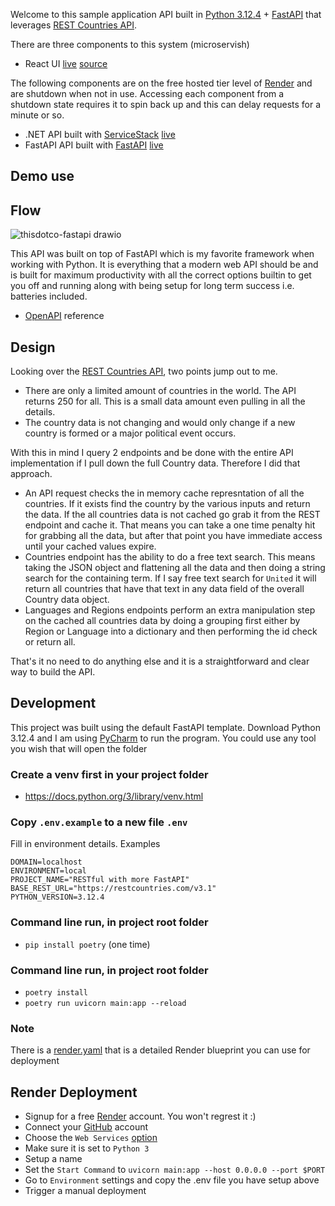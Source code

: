 Welcome to this sample application API built in [Python 3.12.4](https://www.python.org/downloads/release/python-3124/) + [FastAPI](https://fastapi.tiangolo.com/) that leverages [REST Countries API](https://restcountries.com/).

There are three components to this system (microservish)
- React UI [live](https://thisdotco.onrender.com) [source](https://github.com/Siliconrob/thisdotco)

The following components are on the free hosted tier level of [Render](https://render.com/) and are shutdown when not in use.  Accessing each component from a shutdown state requires it to spin back up and this can delay requests for a minute or so.

- .NET API built with [ServiceStack](https://github.com/ServiceStack/ServiceStack) [live](https://calamansi.onrender.com) 
- FastAPI API built with [FastAPI](https://fastapi.tiangolo.com/) [live](https://restful-with-more-fastapi.onrender.com)

## Demo use


## Flow

![thisdotco-fastapi drawio](https://github.com/user-attachments/assets/70c33793-d10b-41e0-bd6b-a840aca77883)

This API was built on top of FastAPI which is my favorite framework when working with Python.  It is everything that a modern web API should be and is built for maximum productivity with all the correct options builtin to get you off and running along with being setup for long term success i.e. batteries included.

- [OpenAPI](https://restful-with-more-fastapi.onrender.com/docs) reference

## Design

Looking over the [REST Countries API](https://restcountries.com/), two points jump out to me.

- There are only a limited amount of countries in the world.  The API returns 250 for all.  This is a small data amount even pulling in all the details.
- The country data is not changing and would only change if a new country is formed or a major political event occurs.

With this in mind I query 2 endpoints and be done with the entire API implementation if I pull down the full Country data.  Therefore I did that approach.
- An API request checks the in memory cache represntation of all the countries.  If it exists find the country by the various inputs and return the data.  If the all countries data is not cached go grab it from the REST endpoint and cache it.  That means you can take a one time penalty hit for grabbing all the data, but after that point you have immediate access until your cached values expire.
- Countries endpoint has the ability to do a free text search.  This means taking the JSON object and flattening all the data and then doing a string search for the containing term.  If I say free text search for `United` it will return all countries that have that text in any data field of the overall Country data object.
- Languages and Regions endpoints perform an extra manipulation step on the cached all countries data by doing a grouping first either by Region or Language into a dictionary and then performing the id check or return all.

That's it no need to do anything else and it is a straightforward and clear way to build the API.

## Development

This project was built using the default FastAPI template.  Download Python 3.12.4 and I am using [PyCharm](https://www.jetbrains.com/pycharm/) to run the program.  You could use any tool you wish that will open the folder

### Create a venv first in your project folder
- https://docs.python.org/3/library/venv.html

### Copy `.env.example` to a new file `.env`

Fill in environment details. Examples
```
DOMAIN=localhost
ENVIRONMENT=local
PROJECT_NAME="RESTful with more FastAPI"
BASE_REST_URL="https://restcountries.com/v3.1"
PYTHON_VERSION=3.12.4
```

### Command line run, in project root folder
- `pip install poetry` (one time)

### Command line run, in project root folder
- `poetry install`
- `poetry run uvicorn main:app --reload`

### Note
There is a [render.yaml](https://github.com/Siliconrob/render-native/blob/main/render.yaml) that is a detailed Render blueprint you can use for deployment

## Render Deployment

- Signup for a free [Render](https://dashboard.render.com/register) account.  You won't regrest it :)
- Connect your [GitHub](https://docs.render.com/github) account
- Choose the `Web Services` [option](https://docs.render.com/web-services)
 - Make sure it is set to `Python 3`
 - Setup a name
 - Set the `Start Command` to `uvicorn main:app --host 0.0.0.0 --port $PORT`
 - Go to `Environment` settings and copy the .env file you have setup above
 - Trigger a manual deployment
